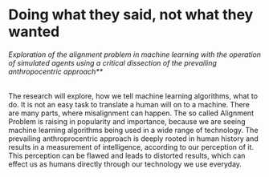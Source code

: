 # Doing what they said, not what they wanted

###### Exploration of the alignment problem in machine learning with the operation of simulated agents using a critical dissection of the prevailing anthropocentric approach**

The research will explore, how we tell machine learning algorithms, what to do. It is not an easy task to translate a human will on to a machine. There are many parts, where misalignment can happen. The so called Alignment Problem is raising in popularity and importance, because we are seeing machine learning algorithms being used in a wide range of technology. The prevailing anthroprocentric approach is deeply rooted in human history and results in a measurement of intelligence, according to our perception of it. This perception can be flawed and leads to distorted results, which can effect us as humans directly through our technology we use everyday.